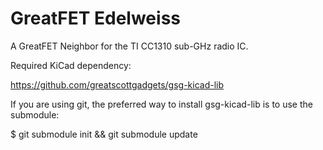 # GreatFET Edelweiss
A GreatFET Neighbor for the TI CC1310 sub-GHz radio IC.

Required KiCad dependency:

https://github.com/greatscottgadgets/gsg-kicad-lib

If you are using git, the preferred way to install gsg-kicad-lib is to use the
submodule:

$ git submodule init && git submodule update
